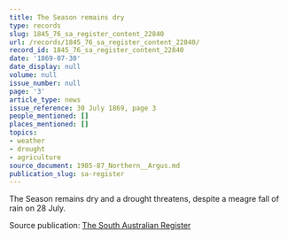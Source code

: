 ```yaml
---
title: The Season remains dry
type: records
slug: 1845_76_sa_register_content_22840
url: /records/1845_76_sa_register_content_22840/
record_id: 1845_76_sa_register_content_22840
date: '1869-07-30'
date_display: null
volume: null
issue_number: null
page: '3'
article_type: news
issue_reference: 30 July 1869, page 3
people_mentioned: []
places_mentioned: []
topics:
- weather
- drought
- agriculture
source_document: 1985-87_Northern__Argus.md
publication_slug: sa-register
---
```


The Season remains dry and a drought threatens, despite a meagre fall of rain on 28 July.

Source publication: [The South Australian Register](/publications/sa-register/)
